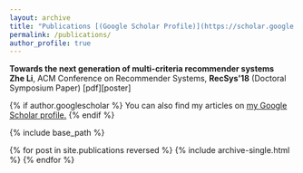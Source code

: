 ```yaml
---
layout: archive
title: "Publications [(Google Scholar Profile)](https://scholar.google.com/citations?user=_GDQBHcAAAAJ&hl=en)"
permalink: /publications/
author_profile: true
---
```



<b>Towards the next generation of multi-criteria recommender systems</b> <br>
**Zhe Li**, ACM Conference on Recommender Systems, **RecSys'18** (Doctoral Symposium Paper)
\[pdf\]\[poster\]



{% if author.googlescholar %}
  You can also find my articles on <u><a href="{{author.googlescholar}}">my Google Scholar profile</a>.</u>
{% endif %}

{% include base_path %}

{% for post in site.publications reversed %}
  {% include archive-single.html %}
{% endfor %}
